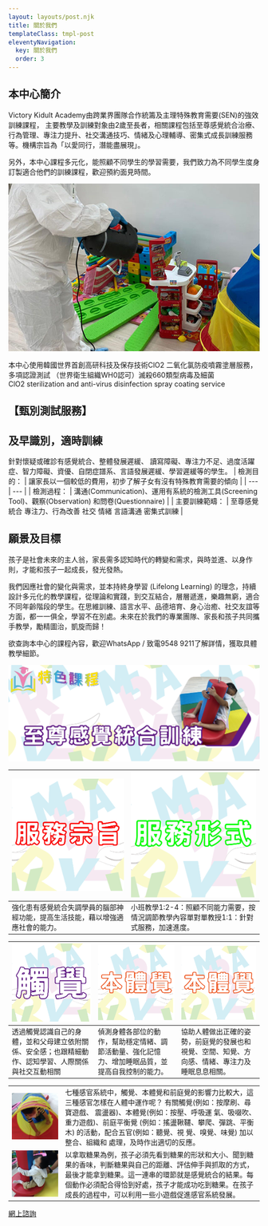 ```yaml
---
layout: layouts/post.njk
title: 關於我們
templateClass: tmpl-post
eleventyNavigation:
  key: 關於我們
  order: 3
---
```

## 本中心簡介
Victory Kidult Academy由跨業界團隊合作統籌及主理特殊教育需要(SEN)的強效訓練課程， 主要教學及訓練對象由2歲至長者，相關課程包括至尊感覺統合治療、行為管理、專注力提升、社交溝通技巧、情緒及心理輔導、密集式成長訓練服務等。機構宗旨為「以愛同行，潛能盡展現」。

另外，本中心課程多元化，能照顧不同學生的學習需要，我們致力為不同學生度身訂製適合他們的訓練課程，歡迎預約面見時間。

![滅殺660類型病毒及細菌 ><](/photos/aa1.jpg)
<figcaption>本中心使用韓國世界首創高研科技及保存技術ClO2 二氧化氯防疫噴霧塗層服務，多項認證測試 （世界衛生組織WH0認可）滅殺660類型病毒及細菌</figcaption>
<figcaption>ClO2 sterilization and anti-virus disinfection spray coating service</figcaption>

## 【甄別測試服務】
## 及早識別，適時訓練

針對懷疑或確診有感覺統合、整體發展遲緩、 讀寫障礙、專注力不足、過度活躍症、智力障礙、資優、自閉症譜系、言語發展遲緩、學習遲緩等的學生。
| 檢測目的：	| 讓家長以一個較低的費用，初步了解子女有沒有特殊教育需要的傾向  |
| --- | --- |
| 檢測過程：	| 溝通(Communication)、運用有系統的檢測工具(Screening Tool)、觀察(Observation) 和問卷(Questionnaire)  |
| 主要訓練範疇：	| 至尊感覺統合  專注力、行為改善  社交  情緒  言語溝通  密集式訓練  |

## 願景及目標

孩子是社會未來的主人翁，家長需多認知時代的轉變和需求，與時並進、以身作則，才能和孩子一起成長，發光發熱。

我們因應社會的變化與需求，並本持終身學習 (Lifelong Learning) 的理念，持續設計多元化的教學課程，從理論和實踐，到交互結合，層層遞進，樂趣無窮，適合不同年齡階段的學生。在思維訓練、語言水平、品德培育、身心治癒、社交友誼等方面，都一一俱全，學習不在別處。未來在於我們的專業團隊、家長和孩子共同攜手教學，勵精圖治，凱旋而歸！

欲查詢本中心的課程內容，歡迎WhatsApp / 致電9548 9211了解詳情，獲取具體教學細節。

![感覺統合訓練 ><](/photos/sensory-integration/sen1.png)

| ![服務宗旨 270](/photos/sensory-integration/sen5.png)  | ![服務形式 270](/photos/sensory-integration/sen6.png)  |
| --- | --- |
| 強化患有感覺統合失調學員的腦部神經功能，提高生活技能，藉以增強適應社會的能力。 | 小班教學1:2-4：照顧不同能力需要，按情況調節教學內容單對單教授1:1：針對式服務，加速進度。 |

| ![觸覺 170](/photos/sensory-integration/sen2.png) | ![本體覺 170](/photos/sensory-integration/sen3.png)  |  ![前庭覺 170](/photos/sensory-integration/sen3.png) |
| --- | --- | --- |
| 透過觸覺認識自己的身體，並和父母建立依附關係、安全感；也跟精細動作、認知學習、人際關係與社交互動相關 | 偵測身體各部位的動作，幫助穩定情緒、調節活動量、強化記憶力、增加睡眠品質，並提高自我控制的能力。 | 協助人體做出正確的姿勢，前庭覺的發展也和視覺、空間、知覺、方向感、情緒、專注力及睡眠息息相關。 |

|   |   |
| --- | --- |
| ![practice1 170](/photos/sensory-integration/sen7.png)  | 七種感官系統中，觸覺、本體覺和前庭覺的影響力比較大，這三種感官怎樣在人體中運作呢？  有關觸覺(例如：按摩刷、尋寶遊戲、 震盪器)、本體覺(例如：按壓、呼吸運 氣、吸啜吹、重力遊戲)、前庭平衡覺 (例如：搖盪鞦韆、攀爬、彈跳、平衡木) 的活動，配合五官(例如：聽覺、視 覺、嗅覺、味覺) 加以整合、組織和 處理，及時作出適切的反應。 |
| ![practice2 170](/photos/sensory-integration/sen8.png)  | 以拿取糖果為例，孩子必須先看到糖果的形狀和大小、聞到糖果的香味，判斷糖果與自己的距離、評估伸手與抓取的方式，最後才能拿到糖果。這一連串的環節就是感覺統合的結果。每個動作必須配合得恰到好處，孩子才能成功吃到糖果。在孩子成長的過程中，可以利用一些小遊戲促進感官系統發展。 |

<a href="https://bit.ly/3wxJa1P" class="button">網上諮詢</a>

